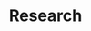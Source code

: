 ---
lang: en
layout: site
permalink: /research/
redirect_from:
- /doc/qubes-research/
- /en/doc/qubes-research/
- /doc/QubesResearch/
- /wiki/QubesResearch/
redirect_to: https://doc.qubes-os.org/en/latest/developer/general/research.html
ref: 139
title: Research
---